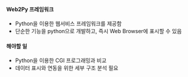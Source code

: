 
#### Web2Py 프레임워크
 - Python을 이용한 웹서비스 프레임워크를 제공함
 - 단순한 기능을 python으로 개발하고, 즉시 Web Browser에 표시할 수 있음
 
#### 해야할 일
  - Python을 이용한 CGI 프로그래밍과 비교
  - 데이터 표시와 연동을 위한 세부 구조 분석 필요
  
